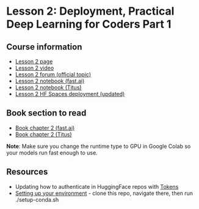 # Lesson 2: Deployment, Practical Deep Learning for Coders Part 1

## Course information
- [Lesson 2 page](https://course.fast.ai/Lessons/lesson2.html)
- [Lesson 2 video](https://www.youtube.com/watch?v=F4tvM4Vb3A0)
- [Lesson 2 forum (official topic)](https://forums.fast.ai/t/lesson-2-official-topic/96033)
- [Lesson 2 notebook (fast.ai)](https://www.kaggle.com/code/jhoward/saving-a-basic-fastai-model)
- [Lesson 2 notebook (Titus)](https://www.kaggle.com/code/alexandertitus/saving-a-basic-fastai-model/edit)
- [Lesson 2 HF Spaces deployment (updated)](https://huggingface.co/spaces/In-Vivo-Group/fastai_gradio_example_updated)

## Book section to read
- [Book chapter 2 (fast.ai)](https://colab.research.google.com/github/fastai/fastbook/blob/master/02_production.ipynb)
- [Book chapter 2 (Titus)](02_production.ipynb)

**Note**: Make sure you change the runtime type to GPU in Google Colab so your models run fast enough to use. 

## Resources
- Updating how to authenticate in HuggingFace repos with [Tokens](https://huggingface.co/blog/password-git-deprecation)
- [Setting up your environment](https://github.com/fastai/fastsetup) - clone this repo, navigate there, then run ./setup-conda.sh
